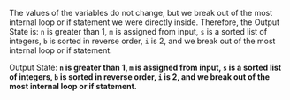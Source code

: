 The values of the variables do not change, but we break out of the most internal loop or if statement we were directly inside. Therefore, the Output State is: `n` is greater than 1, `m` is assigned from input, `s` is a sorted list of integers, `b` is sorted in reverse order, `i` is 2, and we break out of the most internal loop or if statement.

Output State: **`n` is greater than 1, `m` is assigned from input, `s` is a sorted list of integers, `b` is sorted in reverse order, `i` is 2, and we break out of the most internal loop or if statement.**